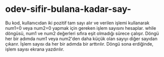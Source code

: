 # odev-sifir-bulana-kadar-say-
Bu kod, kullanıcıdan iki pozitif tam sayı alır ve verilen işlemi kullanarak num1=0 veya num2=0 yapmak için gereken işlem sayısını hesaplar. while döngüsü, num1 ve num2 değerleri sıfıra eşit olmadığı sürece çalışır. Döngü her bir adımda num1 veya num2'den daha küçük olan sayıyı diğer sayıdan çıkarır. İşlem sayısı da her bir adımda bir arttırılır. Döngü sona erdiğinde, işlem sayısı ekrana yazdırılır.
